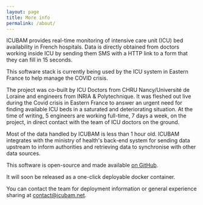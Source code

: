 ```yaml
---
layout: page
title: More info
permalink: /about/
---
```


ICUBAM provides real-time monitoring of intensive care unit (ICU) bed
availability in French hospitals. Data is directly obtained from doctors
working inside ICU by sending them SMS with a HTTP link to a form that they can
fill in 15 seconds.

This software stack is currently being used by the ICU system in Eastern France
to help manage the COVID crisis.

The project was co-built by ICU Doctors from CHRU Nancy/Université de Loraine
and engineers from INRIA & Polytechnique. It was fleshed out live during the
Covid crisis in Eastern France to answer an urgent need for finding available
ICU beds in a saturated and deteriorating situation. At the time of writing, 5
engineers are working full-time, 7 days a week, on the project, in direct
contact with the team of ICU doctors on the ground.

Most of the data handled by ICUBAM is less than 1 hour old. ICUBAM integrates
with the ministry of health's back-end system for sending data upstream to
inform authorities and retrieving data to synchronise with other data sources.

This software is open-source and made available
[on GitHub](https://github.com/icubam/icubam).

It will soon be released as a one-click deployable docker container.

You can contact the team for deployment information or general experience
sharing at contact@icubam.net.
